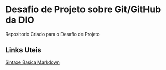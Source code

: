 # Desafio de Projeto sobre Git/GitHub da DIO

Repositorio Criado para o Desafio de Projeto  

## Links Uteis
[Sintaxe Basica Markdown](https://www.markdownguide.org/basic-syntax/)
